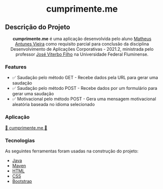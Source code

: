 <h1 align="center">cumprimente.me</h1>

## Descrição do Projeto
<p align="center"><b>cumprimente.me</b> é uma aplicação desenvolvida pelo aluno <a href="https://github.com/Mathunes" target="_blank">Matheus Antunes Vieira</a> como requisito parcial para conclusão da disciplina Desenvolvimento de Aplicações Corporativas - 2021.2, ministrada pelo professor <a href="https://github.com/jviterbo" target="_blank">José Viterbo Filho</a> na Universidade Federal Fluminense.</p>

### Features

- ✅ Saudação pelo método GET - Recebe dados pela URL para gerar uma saudação
- ✅ Saudação pelo método POST - Recebe dados por um formulário para gerar uma saudação
- ✅ Motivacional pelo método POST - Gera uma mensagem motivacional aleatória baseada no idioma selecionado

### Aplicação

<a href="https://cumprimente-me.herokuapp.com/" target="_blank">🤝 cumprimente.me 🤝</a>

### Tecnologias

As seguintes ferramentas foram usadas na construção do projeto:

- [Java](https://www.java.com/pt-BR/)
- [Maven](https://maven.apache.org/)
- [HTML](https://www.w3schools.com/html/)
- [CSS](https://www.w3schools.com/css/)
- [Bootstrap](https://getbootstrap.com/docs/5.1/getting-started/introduction/)
